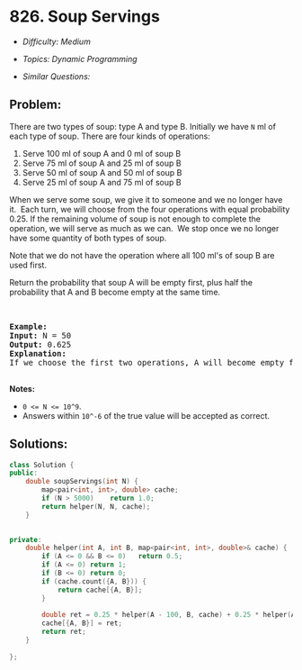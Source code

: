 # 826. Soup Servings

* *Difficulty: Medium*

* *Topics: Dynamic Programming*

* *Similar Questions:*

## Problem:

<p>There are two types of soup: type A and type B. Initially we have <code>N</code> ml of each type of soup. There are four kinds of operations:</p>

<ol>
	<li>Serve&nbsp;100 ml of soup A and 0 ml of soup B</li>
	<li>Serve&nbsp;75 ml of soup A and 25&nbsp;ml of soup B</li>
	<li>Serve 50 ml of soup A and 50 ml of soup B</li>
	<li>Serve 25&nbsp;ml of soup A and 75&nbsp;ml of soup B</li>
</ol>

<p>When we serve some soup, we give it to someone and we no longer have it.&nbsp; Each turn,&nbsp;we will choose from the four operations with equal probability 0.25. If the remaining volume of soup is not enough to complete the operation, we will serve&nbsp;as much as we can.&nbsp; We stop once we no longer have some quantity of both types of soup.</p>

<p>Note that we do not have the operation where all 100 ml&#39;s of soup B are used first.&nbsp;&nbsp;</p>

<p>Return the probability that soup A will be empty&nbsp;first, plus half the probability that A and B become empty at the same time.</p>

<p>&nbsp;</p>

<pre>
<strong>Example:</strong>
<strong>Input:</strong> N = 50
<strong>Output:</strong> 0.625
<strong>Explanation:</strong> 
If we choose the first two operations, A will become empty first. For the third operation, A and B will become empty at the same time. For the fourth operation, B will become empty first. So the total probability of A becoming empty first plus half the probability that A and B become empty at the same time, is 0.25 * (1 + 1 + 0.5 + 0) = 0.625.

</pre>

<p><strong>Notes: </strong></p>

<ul>
	<li><code>0 &lt;= N &lt;= 10^9</code>.&nbsp;</li>
	<li>Answers within&nbsp;<code>10^-6</code>&nbsp;of the true value will be accepted as correct.</li>
</ul>

## Solutions:

```c++
class Solution {
public:
    double soupServings(int N) {
        map<pair<int, int>, double> cache;
        if (N > 5000)    return 1.0;
        return helper(N, N, cache);
    }
    

private:
    double helper(int A, int B, map<pair<int, int>, double>& cache) {
        if (A <= 0 && B <= 0)   return 0.5;
        if (A <= 0) return 1;
        if (B <= 0) return 0;
        if (cache.count({A, B})) {
            return cache[{A, B}];
        }
        
        double ret = 0.25 * helper(A - 100, B, cache) + 0.25 * helper(A - 75, B - 25, cache) + 0.25 * helper(A - 50, B - 50, cache) + 0.25 * helper(A - 25, B - 75, cache);
        cache[{A, B}] = ret;
        return ret;
    }
    
};
```
